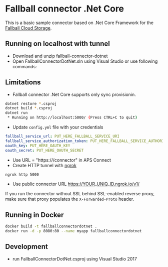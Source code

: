 # Fallball connector .Net Core

This is a basic sample connector based on .Net Core Framework for the [Fallball Cloud Storage](https://github.com/ingrammicro/fallball-service).

## Running on localhost with tunnel
* Download and unzip fallball-connector-dotnet
* Open FallballConnectorDotNet.sln using Visual Studio or use following commands:

## Limitations
* Fallball connector .Net Core supports only sync provisionin.

```bash
dotnet restore *.csproj
dotnet build *.csproj
dotnet run
 * Running on http://localhost:5000/ (Press CTRL+C to quit)
```

* Update `config.yml` file with your credentials

```yaml
fallball_service_url: PUT_HERE_FALLBALL_SERVICE_URI
fallball_service_authorization_token: PUT_HERE_FALLBALL_SERVICE_AUTHORIZATION_TOKEN
oauth_key: PUT_HERE_OAUTH_KEY
oauth_secret: PUT_HERE_OAUTH_SECRET
```

* Use URL = "https://<hostname>/connector" in APS Connect
* Create HTTP tunnel with [ngrok](https://ngrok.io)

```bash
ngrok http 5000
```

* Use public connector URL <https://YOUR_UNIQ_ID.ngrok.io/v1/>

If you run the connector without SSL behind SSL-enabled reverse proxy, make sure that proxy populates the `X-Forwarded-Proto` header.


## Running in Docker

```bash
docker build -t fallballconnectordotnet .
docker run -d -p 8080:80 --name myapp fallballconnectordotnet
```

## Development
* run FallballConnectorDotNet.csproj using Visual Studio 2017

